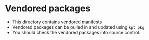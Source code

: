 # Vendored packages

* This directory contains vendored manifests
* Vendored packages can be pulled in and updated using `kpt pkg`
* You should check the vendored packages into source control.